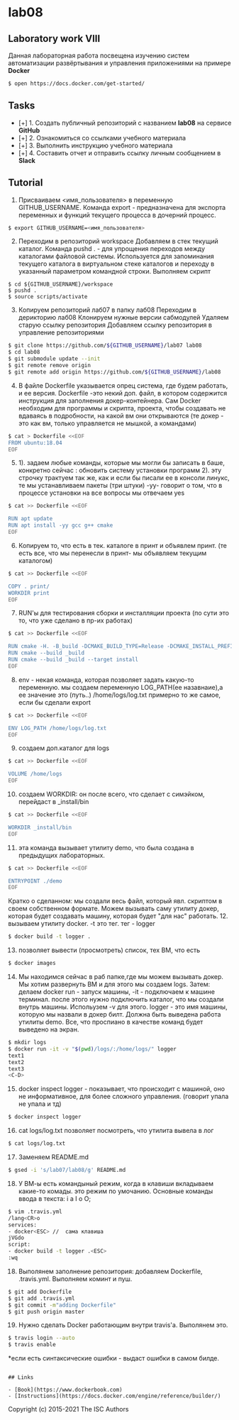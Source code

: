 # lab08
## Laboratory work VIII

Данная лабораторная работа посвещена изучению систем автоматизации развёртывания и управления приложениями на примере **Docker**

```sh
$ open https://docs.docker.com/get-started/
```

## Tasks

- [+] 1. Создать публичный репозиторий с названием **lab08** на сервисе **GitHub**
- [+] 2. Ознакомиться со ссылками учебного материала
- [+] 3. Выполнить инструкцию учебного материала
- [+] 4. Составить отчет и отправить ссылку личным сообщением в **Slack**

## Tutorial
1. Присваиваем <имя_пользователя> в переменную GITHUB_USERNAME. Команда export - предназначена для экспорта переменных и функций текущего процесса в дочерний процесс.

```sh
$ export GITHUB_USERNAME=<имя_пользователя> 
```
2. Переходим в репозиторий workspace
   Добавляем в стек текущий каталог. Команда  pushd . - для упрощения переходов между каталогами файловой системы. Используется для запоминания текущего каталога в виртуальном стеке каталогов и переходу в указанный параметром командной строки.
   Выполняем скрипт
```
$ cd ${GITHUB_USERNAME}/workspace
$ pushd .
$ source scripts/activate
```
3. Копируем репозиторий лаб07 в папку лаб08
   Переходим в дерикторию лаб08
   Клонируем нужные версии сабмодулей
   Удаляем старую ссылку репозитория
   Добавляем ссылку репозитория в управление репозиториями
```sh
$ git clone https://github.com/${GITHUB_USERNAME}/lab07 lab08
$ cd lab08
$ git submodule update --init
$ git remote remove origin
$ git remote add origin https://github.com/${GITHUB_USERNAME}/lab08
```
4.  В файле Dockerfile указывается опрец система, где будем работать, и ее версия.
    Dockerfile -это некий доп. файл, в котором содержится инструкция для заполнения докер-контейнера.
 Сам Docker необходим для программы и скрипта, проекта, чтобы создавать не вдаваясь в подробности, на какой вм они открываются
(те докер - это как вм, только управляется не мышкой, а командами)

```sh
$ cat > Dockerfile <<EOF
FROM ubuntu:18.04
EOF
```
5. 1). задаем любые команды, которые мы могли бы записать в баше, конкретно сейчас : обновить систему установки программ
   2). эту строчку трактуем так же, как и если бы писали ее в консоли линукс, те мы устанавливаем пакеты (три штуки)
-yy- говорит о том, что в процессе установки на все вопросы мы отвечаем yes

```sh
$ cat >> Dockerfile <<EOF

RUN apt update
RUN apt install -yy gcc g++ cmake
EOF
```
6. Копируем то, что есть в тек. каталоге в принт и объявлем принт. (те есть все, что мы перенесли в принт- мы объявляем текущим каталогом)
```sh
$ cat >> Dockerfile <<EOF

COPY . print/
WORKDIR print
EOF
```
7. RUN'ы для тестирования сборки и инсталляции проекта
(по сути это то, что уже сделано в пр-их работах)

```sh
$ cat >> Dockerfile <<EOF

RUN cmake -H. -B_build -DCMAKE_BUILD_TYPE=Release -DCMAKE_INSTALL_PREFIX=_install
RUN cmake --build _build
RUN cmake --build _build --target install
EOF
```
8. env - некая команда, которая позволяет задать какую-то переменную. мы создаем переменную LOG_PATH(ее назавнаие),а ее значение это (путь..) /home/logs/log.txt
примерно то же самое, если бы сделали export

```sh
$ cat >> Dockerfile <<EOF

ENV LOG_PATH /home/logs/log.txt
EOF
```
9. создаем доп.каталог для logs
```sh
$ cat >> Dockerfile <<EOF

VOLUME /home/logs
EOF
```
10. создаем WORKDIR: он после всего, что сделает с симэйком, перейдаст в _install/bin
```sh
$ cat >> Dockerfile <<EOF

WORKDIR _install/bin
EOF
```
11. эта команда вызывает утилиту demo, что была создана в предыдущих лабораторных. 

```sh
$ cat >> Dockerfile <<EOF

ENTRYPOINT ./demo
EOF
```
Кратко о сделанном: мы создали весь файл, который явл. скриптом в своем собственном формате. Можем вызывать саму утилиту докер, которая будет создавать машину, которая будет "для нас" работать.
12. вызываем утилиту docker. -t это тег. тег - logger
```sh
$ docker build -t logger .
```
13. позволяет вывести (просмотреть) список, тех  ВМ, что есть

```sh
$ docker images
```
14.  Мы находимся сейчас в раб папке,где мы можем вызывать докер. Мы хотим развернуть ВМ и для этого мы 
создаем logs. Затем: делаем docker run - запуск машины, -it - подключаем к машине терминал. после этого нужно подключить каталог, что мы создали внутрь машины. Испольузем -v для этого. logger - это имя машины, которую мы назвали в докер билт.
  Должна быть выведена работа утилиты demo. Все, что проспиано в качестве команд будет выведено на экран.

  
```sh 
$ mkdir logs
$ docker run -it -v "$(pwd)/logs/:/home/logs/" logger
text1
text2
text3
<C-D>
```
15. docker inspect logger - показывает, что происходит с машиной, оно не информативное, для более сложного управления.
  (говорит упала не упала и тд) 

```sh
$ docker inspect logger
```
16. cat logs/log.txt позволяет посмотреть, что утилита вывела в лог
```sh
$ cat logs/log.txt
```
17. Заменяем README.md 
```sh
$ gsed -i 's/lab07/lab08/g' README.md
```
18. У ВМ-ы есть командыный режим, когда в клавиши вкладываем какие-то комады. это режим по умочанию. Основные команды ввода в текста: i a I o O;
```sh
$ vim .travis.yml
/lang<CR>o
services:
- docker<ESC> //  сама клавиша
jVGdo
script:
- docker build -t logger .<ESC>
:wq
```
18. Выполянем заполнение репозитория: добавляем Dockerfile, .travis.yml. Выполняем коминт и пуш.
```sh
$ git add Dockerfile
$ git add .travis.yml
$ git commit -m"adding Dockerfile"
$ git push origin master
```
19. Нужно сделать Docker работающим внутри travis'а. Выполянем это.
```sh
$ travis login --auto
$ travis enable
```
*если есть синтаксические ошибки - выдаст ошибки в самом билде.


```

## Links

- [Book](https://www.dockerbook.com)
- [Instructions](https://docs.docker.com/engine/reference/builder/)

```
Copyright (c) 2015-2021 The ISC Authors
```

